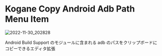# Kogane Copy Android Adb Path Menu Item

![2022-11-30_202828](https://user-images.githubusercontent.com/6134875/204784728-990b9f24-5aa4-4dff-bc44-89a867d4a43c.png)

Android Build Support のモジュールに含まれる adb のパスをクリップボードにコピーできるエディタ拡張
